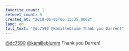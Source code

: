 ```yaml
---
favorite_count: 1
retweet_count: 0
created_at: "2018-06-05T06:15:35.000Z"
lang: en
full_text: "@dc7590 @kamilleblumm Thank you Darren!"
---
```


[@dc7590](https://twitter.com/dc7590)
[@kamilleblumm](https://twitter.com/kamilleblumm) Thank you Darren!
